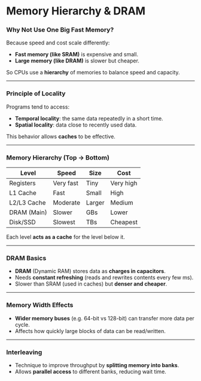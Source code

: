 # Memory Hierarchy & DRAM

### Why Not Use One Big Fast Memory?

Because speed and cost scale differently:

* **Fast memory (like SRAM)** is expensive and small.
* **Large memory (like DRAM)** is slower but cheaper.

So CPUs use a **hierarchy** of memories to balance speed and capacity.

---

### Principle of Locality

Programs tend to access:

* **Temporal locality**: the same data repeatedly in a short time.
* **Spatial locality**: data close to recently used data.

This behavior allows **caches** to be effective.

---

### Memory Hierarchy (Top → Bottom)

| Level       | Speed     | Size   | Cost      |
|-------------|-----------|--------|-----------|
| Registers   | Very fast | Tiny   | Very high |
| L1 Cache    | Fast      | Small  | High      |
| L2/L3 Cache | Moderate  | Larger | Medium    |
| DRAM (Main) | Slower    | GBs    | Lower     |
| Disk/SSD    | Slowest   | TBs    | Cheapest  |

Each level **acts as a cache** for the level below it.

---

### DRAM Basics

* **DRAM** (Dynamic RAM) stores data as **charges in capacitors**.
* Needs **constant refreshing** (reads and rewrites contents every few ms).
* Slower than SRAM (used in caches) but **denser and cheaper**.

---

### Memory Width Effects

* **Wider memory buses** (e.g. 64-bit vs 128-bit) can transfer more data per cycle.
* Affects how quickly large blocks of data can be read/written.

---

### Interleaving

* Technique to improve throughput by **splitting memory into banks**.
* Allows **parallel access** to different banks, reducing wait time.
